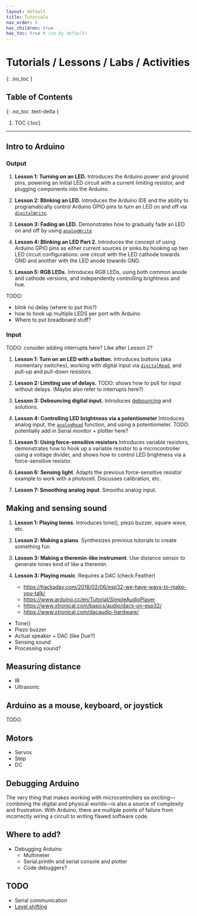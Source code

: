 ```yaml
---
layout: default
title: Tutorials
nav_order: 5
has_children: true
has_toc: true # (on by default)
---
```

# Tutorials / Lessons / Labs / Activities
{: .no_toc }

## Table of Contents
{: .no_toc .text-delta }

1. TOC
{:toc}
---

## Intro to Arduino

### Output

1. **Lesson 1: Turning on an LED.** Introduces the Arduino power and ground pins, powering an initial LED circuit with a current limiting resistor, and plugging components into the Arduino.

2. **Lesson 2: Blinking an LED.** Introduces the Arduino IDE and the ability to programatically control Arduino GPIO pins to turn an LED on and off via [`digitalWrite`](https://www.arduino.cc/reference/en/language/functions/digital-io/digitalwrite/).

3. **Lesson 3: Fading an LED.** Demonstrates how to gradually fade an LED on and off by using [`analogWrite`](https://www.arduino.cc/reference/en/language/functions/analog-io/analogwrite/)

4. **Lesson 4: Blinking an LED Part 2.** Introduces the concept of using Arduino GPIO pins as either current sources or sinks by hooking up two LED circuit configurations: one circuit with the LED cathode towards GND and another with the LED anode towards GND.

5. **Lesson 5: RGB LEDs.** Introduces RGB LEDs, using both common anode and cathode versions, and independently controlling brightness and hue.

TODO: 
- blink no delay (where to put this?)
- how to hook up multiple LEDS per port with Arduino
- Where to put breadboard stuff?

### Input

TODO: consider adding interrupts here? Like after Lesson 2?

1. **Lesson 1: Turn on an LED with a button.** Introduces buttons (aka momentary switches), working with digital input via [`digitalRead`](https://www.arduino.cc/reference/en/language/functions/digital-io/digitalread/), and pull-up and pull-down resistors.

2. **Lesson 2: Limiting use of delays.** TODO: shows how to poll for input without delays. (Maybe also refer to interrupts here?)

3. **Lesson 3: Debouncing digital input.** Introduces [debouncing](https://www.arduino.cc/en/Tutorial/Debounce) and solutions.

4. **Lesson 4: Controlling LED brightness via a potentiometer** Introduces analog input, the [`analogRead`](https://www.arduino.cc/reference/en/language/functions/analog-io/analogread/) function, and using a potentiometer. TODO: potentially add in Serial monitor + plotter here?

5. **Lesson 5: Using force-sensitive resistors** Introduces variable resistors, demonstrates how to hook up a variable resistor to a microcontroller using a voltage divider, and shows how to control LED brightness via a force-sensitive resistor.

6. **Lesson 6: Sensing light**. Adapts the previous force-sensitive resistor example to work with a photocell. Discusses calibration, etc.

7. **Lesson 7: Smoothing analog input**. Smooths analog input.

## Making and sensing sound

1. **Lesson 1: Playing tones**. Introduces tone(), piezo buzzer, square wave, etc.

2. **Lesson 2: Making a piano**. Synthesizes previous tutorials to create something fun

3. **Lesson 3: Making a theremin-like instrument**. Use distance sensor to generate tones kind of like a theremin. 

4. **Lesson 3: Playing music**. Requires a DAC (check Feather)
   - https://hackaday.com/2018/02/06/esp32-we-have-ways-to-make-you-talk/
   - https://www.arduino.cc/en/Tutorial/SimpleAudioPlayer
   - https://www.xtronical.com/basics/audio/dacs-on-esp32/
   - https://www.xtronical.com/dacaudio-hardware/
 
- Tone()
- Piezo buzzer
- Actual speaker + DAC (like Due?)
- Sensing sound
- Processing sound?

## Measuring distance
- IR
- Ultrasonic

## Arduino as a mouse, keyboard, or joystick
TODO.

## Motors
- Servos
- Step
- DC

## Debugging Arduino
The very thing that makes working with microcontrollers so exciting—combining the digital and physical worlds—is also a source of complexity and frustration. With Arduino, there are multiple points of failure from incorrectly wiring a circuit to writing flawed software code.

## Where to add?
- Debugging Arduino
  - Multimeter
  - Serial.println and serial console and plotter
  - Code debuggers?

## TODO
- Serial communication
- [Level shifting](https://itp.nyu.edu/physcomp/lessons/electronics/level-shifting/)